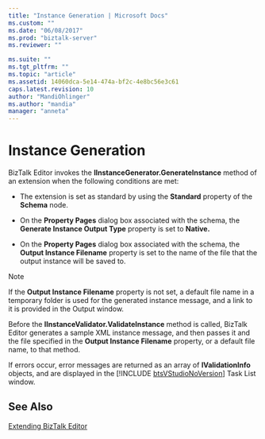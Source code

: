 ```yaml
---
title: "Instance Generation | Microsoft Docs"
ms.custom: ""
ms.date: "06/08/2017"
ms.prod: "biztalk-server"
ms.reviewer: ""

ms.suite: ""
ms.tgt_pltfrm: ""
ms.topic: "article"
ms.assetid: 14060dca-5e14-474a-bf2c-4e8bc56e3c61
caps.latest.revision: 10
author: "MandiOhlinger"
ms.author: "mandia"
manager: "anneta"
---
```

# Instance Generation
BizTalk Editor invokes the **IInstanceGenerator.GenerateInstance** method of an extension when the following conditions are met:  
  
-   The extension is set as standard by using the **Standard** property of the **Schema** node.  
  
-   On the **Property Pages** dialog box associated with the schema, the **Generate Instance Output Type** property is set to **Native.**  
  
-   On the **Property Pages** dialog box associated with the schema, the **Output Instance Filename** property is set to the name of the file that the output instance will be saved to.  
  
> [!NOTE]
>  If the **Output Instance Filename** property is not set, a default file name in a temporary folder is used for the generated instance message, and a link to it is provided in the Output window.  
  
 Before the **IInstanceValidator.ValidateInstance** method is called, BizTalk Editor generates a sample XML instance message, and then passes it and the file specified in the **Output Instance Filename** property, or a default file name, to that method.  
  
 If errors occur, error messages are returned as an array of <strong>IValidationInfo</strong> objects, and are displayed in the [!INCLUDE [btsVStudioNoVersion](../includes/btsvstudionoversion-md.md)] Task List window.  
  
## See Also  
 [Extending BizTalk Editor](../core/extending-biztalk-editor.md)